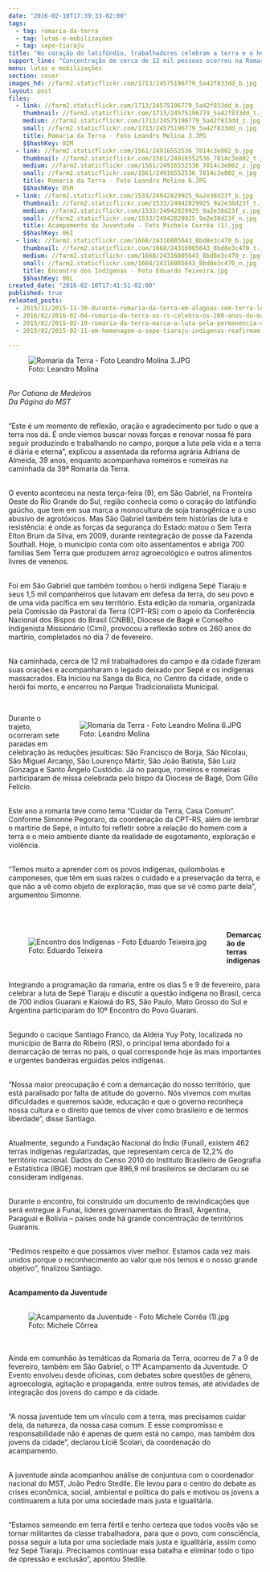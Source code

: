```yaml
---
date: "2016-02-10T17:39:33-02:00"
tags:
  - tag: romaria-da-terra
  - tag: lutas-e-mobilizações
  - tag: sepe-tiaraju
title: "No coração do latifúndio, trabalhadores celebram a terra e o herói indígena Sepé Tiaraju"
support_line: "Concentração de cerca de 12 mil pessoas ocorreu na Romaria da Terra, em São Gabriel, na Fronteira Oeste do Rio Grande do Sul."
menu: lutas e mobilizações
section: cover
images_hd: //farm2.staticflickr.com/1713/24575196779_5a42f833dd_b.jpg
layout: post
files:
  - link: //farm2.staticflickr.com/1713/24575196779_5a42f833dd_b.jpg
    thumbnail: //farm2.staticflickr.com/1713/24575196779_5a42f833dd_t.jpg
    medium: //farm2.staticflickr.com/1713/24575196779_5a42f833dd_z.jpg
    small: //farm2.staticflickr.com/1713/24575196779_5a42f833dd_n.jpg
    title: Romaria da Terra - Foto Leandro Molina 3.JPG
    $$hashKey: 02M
  - link: //farm2.staticflickr.com/1561/24916552536_7814c3e802_b.jpg
    thumbnail: //farm2.staticflickr.com/1561/24916552536_7814c3e802_t.jpg
    medium: //farm2.staticflickr.com/1561/24916552536_7814c3e802_z.jpg
    small: //farm2.staticflickr.com/1561/24916552536_7814c3e802_n.jpg
    title: Romaria da Terra - Foto Leandro Molina 6.JPG
    $$hashKey: 05M
  - link: //farm2.staticflickr.com/1533/24942829925_9a2e38d23f_b.jpg
    thumbnail: //farm2.staticflickr.com/1533/24942829925_9a2e38d23f_t.jpg
    medium: //farm2.staticflickr.com/1533/24942829925_9a2e38d23f_z.jpg
    small: //farm2.staticflickr.com/1533/24942829925_9a2e38d23f_n.jpg
    title: Acampamento da Juventude - Foto Michele Corrêa (1).jpg
    $$hashKey: 06I
  - link: //farm2.staticflickr.com/1668/24316005643_8bd8e3c470_b.jpg
    thumbnail: //farm2.staticflickr.com/1668/24316005643_8bd8e3c470_t.jpg
    medium: //farm2.staticflickr.com/1668/24316005643_8bd8e3c470_z.jpg
    small: //farm2.staticflickr.com/1668/24316005643_8bd8e3c470_n.jpg
    title: Encontro dos Indígenas - Foto Eduardo Teixeira.jpg
    $$hashKey: 06L
created_date: "2016-02-10T17:41:51-02:00"
published: true
releated_posts:
  - 2015/11/2015-11-30-durante-romaria-da-terra-em-alagoas-sem-terra-lembram-o-assassinato-de-jaelson-melquiades.md
  - 2016/02/2016-02-04-romaria-da-terra-no-rs-celebra-os-260-anos-do-martirio-de-sepe-tiaraju.md
  - 2015/02/2015-02-19-romaria-da-terra-marca-a-luta-pela-permanencia-dos-jovens-no-campo.md
  - 2015/02/2015-02-11-em-homenagem-a-sepe-tiaraju-indigenas-reafirmam-sua-forca-na-luta-pela-terra.md

---
```

<figure class="image"><img alt="Romaria da Terra - Foto Leandro Molina 3.JPG" src="//farm2.staticflickr.com/1713/24575196779_5a42f833dd_b.jpg" />
<figcaption>Foto: Leandro Molina</figcaption>
</figure>

<p><br />
<em>Por Catiana de Medeiros<br />
Da P&aacute;gina do MST</em></p>

<p><br />
&ldquo;Este &eacute; um momento de reflex&atilde;o, ora&ccedil;&atilde;o e agradecimento por tudo o que a terra nos d&aacute;. &Eacute; onde viemos buscar novas for&ccedil;as e renovar nossa f&eacute; para seguir produzindo e trabalhando no campo, porque a luta pela vida e a terra &eacute; di&aacute;ria e eterna&rdquo;, explicou a assentada da reforma agr&aacute;ria Adriana de Almeida, 39 anos, enquanto acompanhava romeiros e romeiras na caminhada da 39&ordf; Romaria da Terra.</p>

<p><br />
O evento aconteceu na nesta ter&ccedil;a-feira (9), em S&atilde;o Gabriel, na Fronteira Oeste do Rio Grande do Sul, regi&atilde;o conhecia como o cora&ccedil;&atilde;o do latif&uacute;ndio ga&uacute;cho, que tem em sua marca a monocultura de soja transg&ecirc;nica e o uso abusivo de agrot&oacute;xicos. Mas S&atilde;o Gabriel tamb&eacute;m tem hist&oacute;rias de luta e resist&ecirc;ncia: &eacute; onde as for&ccedil;as da seguran&ccedil;a do Estado matou o Sem Terra Elton Brum da Silva, em 2009, durante reintegra&ccedil;&atilde;o de posse da&nbsp;Fazenda Southall. Hoje, o munic&iacute;pio conta com oito assentamentos e abriga 700 fam&iacute;lias Sem Terra que produzem arroz agroecol&oacute;gico e outros alimentos livres de venenos.</p>

<p><br />
Foi em S&atilde;o Gabriel que tamb&eacute;m tombou o her&oacute;i ind&iacute;gena Sep&eacute; Tiaraju e seus 1,5 mil companheiros que lutavam em defesa da terra, do seu povo e de uma vida pac&iacute;fica em seu territ&oacute;rio. Esta edi&ccedil;&atilde;o da romaria, organizada pela Comiss&atilde;o da Pastoral da Terra (CPT-RS) com o apoio da Confer&ecirc;ncia Nacional dos Bispos do Brasil (CNBB), Diocese de Bag&eacute; e Conselho Indigenista Mission&aacute;rio (Cimi), provocou a reflex&atilde;o sobre os 260 anos do mart&iacute;rio, completados no dia 7 de fevereiro.</p>

<p><br />
Na caminhada, cerca de 12 mil trabalhadores do campo e da cidade fizeram suas ora&ccedil;&otilde;es e acompanharam o legado deixado por Sep&eacute; e os ind&iacute;genas massacrados. Ela iniciou na Sanga da Bica, no Centro da cidade, onde o her&oacute;i foi morto, e encerrou no Parque Tradicionalista Municipal.</p>

<p>&nbsp;</p>

<figure class="image" style="float:right"><img alt="Romaria da Terra - Foto Leandro Molina 6.JPG" src="//farm2.staticflickr.com/1561/24916552536_7814c3e802_b.jpg" />
<figcaption>Foto: Leandro Molina</figcaption>
</figure>

<p>Durante o trajeto, ocorreram sete paradas em celebra&ccedil;&atilde;o &agrave;s redu&ccedil;&otilde;es jesu&iacute;ticas: S&atilde;o Francisco de Borja, S&atilde;o Nicolau, S&atilde;o Miguel Arcanjo, S&atilde;o Louren&ccedil;o M&aacute;rtir, S&atilde;o Jo&atilde;o Batista, S&atilde;o Luiz Gonzaga e Santo &Acirc;ngelo Cust&oacute;dio. J&aacute; no parque, romeiros e romeiras participaram de missa celebrada pelo bispo da Diocese de Bag&eacute;, Dom G&iacute;lio Fel&iacute;cio.</p>

<p><br />
Este ano a romaria teve como tema &ldquo;Cuidar da Terra, Casa Comum&rdquo;. Conforme Simonne Pegoraro, da coordena&ccedil;&atilde;o da CPT-RS, al&eacute;m de lembrar o mart&iacute;rio de Sep&eacute;, o intuito foi refletir sobre a rela&ccedil;&atilde;o do homem com a terra e o meio ambiente diante da realidade de esgotamento, explora&ccedil;&atilde;o e viol&ecirc;ncia.</p>

<p><br />
&ldquo;Temos muito a aprender com os povos ind&iacute;genas, quilombolas e camponeses, que t&ecirc;m em suas ra&iacute;zes o cuidado e a preserva&ccedil;&atilde;o da terra, e que n&atilde;o a v&ecirc; como objeto de explora&ccedil;&atilde;o, mas que se v&ecirc; como parte dela&rdquo;, argumentou Simonne.</p>

<p><br />
&nbsp;</p>

<figure class="image" style="float:left"><img alt="Encontro dos Indígenas - Foto Eduardo Teixeira.jpg" src="//farm2.staticflickr.com/1668/24316005643_8bd8e3c470_b.jpg" />
<figcaption>Foto: Eduardo Teixeira</figcaption>
</figure>

<p><strong>Demarca&ccedil;&atilde;o de terras ind&iacute;genas</strong></p>

<p><br />
Integrando a programa&ccedil;&atilde;o da romaria, entre os dias 5 e 9 de fevereiro, para celebrar a luta de Sep&eacute; Tiaraju e discutir a quest&atilde;o ind&iacute;gena no Brasil, cerca de 700 &iacute;ndios Guarani e Kaiow&aacute; do RS, S&atilde;o Paulo, Mato Grosso do Sul e Argentina participaram do 10&ordm; Encontro do Povo Guarani.</p>

<p><br />
Segundo o cacique Santiago Franco, da Aldeia Yuy Poty, localizada no munic&iacute;pio de Barra do Ribeiro (RS), o principal tema abordado foi a demarca&ccedil;&atilde;o de terras no pa&iacute;s, o qual corresponde hoje &agrave;s mais importantes e urgentes bandeiras erguidas pelos ind&iacute;genas.</p>

<p><br />
&ldquo;Nossa maior preocupa&ccedil;&atilde;o &eacute; com a demarca&ccedil;&atilde;o do nosso territ&oacute;rio, que est&aacute; paralisado por falta de atitude do governo. N&oacute;s vivemos com muitas dificuldades e queremos sa&uacute;de, educa&ccedil;&atilde;o e que o governo reconhe&ccedil;a nossa cultura e o direito que temos de viver como brasileiro e de termos liberdade&rdquo;, disse Santiago.</p>

<p><br />
Atualmente, segundo a Funda&ccedil;&atilde;o Nacional do &Iacute;ndio (Funai), existem 462 terras ind&iacute;genas regularizadas, que representam cerca de 12,2% do territ&oacute;rio nacional. Dados do Censo 2010 do Instituto Brasileiro de Geografia e Estat&iacute;stica (IBGE) mostram que 896,9 mil brasileiros se declaram ou se consideram ind&iacute;genas.</p>

<p><br />
Durante o encontro, foi constru&iacute;do um documento de reivindica&ccedil;&otilde;es que ser&aacute; entregue &agrave; Funai, lideres governamentais do Brasil, Argentina, Paraguai e Bol&iacute;via &ndash; pa&iacute;ses onde h&aacute; grande concentra&ccedil;&atilde;o de territ&oacute;rios Guaranis.</p>

<p><br />
&ldquo;Pedimos respeito e que possamos viver melhor. Estamos cada vez mais unidos porque o reconhecimento ao valor que n&oacute;s temos &eacute; o nosso grande objetivo&rdquo;, finalizou Santiago.</p>

<p><br />
<strong>Acampamento da Juventude</strong><br />
&nbsp;</p>

<figure class="image"><img alt="Acampamento da Juventude - Foto Michele Corrêa (1).jpg" src="//farm2.staticflickr.com/1533/24942829925_9a2e38d23f_b.jpg" />
<figcaption>Foto: Michele C&ocirc;rrea</figcaption>
</figure>

<p><br />
<br />
Ainda em comunh&atilde;o &agrave;s tem&aacute;ticas da Romaria da Terra, ocorreu de 7 a 9 de fevereiro, tamb&eacute;m em S&atilde;o Gabriel, o 11&ordm; Acampamento da Juventude. O Evento envolveu desde oficinas, com debates sobre quest&otilde;es de g&ecirc;nero, agroecologia, agita&ccedil;&atilde;o e propaganda, entre outros temas, at&eacute; atividades de integra&ccedil;&atilde;o dos jovens do campo e da cidade.</p>

<p><br />
&ldquo;A nossa juventude tem um v&iacute;nculo com a terra, mas precisamos cuidar dela, da natureza, da nossa casa comum. E esse compromisso e responsabilidade n&atilde;o &eacute; apenas de quem est&aacute; no campo, mas tamb&eacute;m dos jovens da cidade&rdquo;, declarou Lici&ecirc; Scolari, da coordena&ccedil;&atilde;o do acampamento.</p>

<p><br />
A juventude ainda acompanhou an&aacute;lise de conjuntura com o coordenador nacional do MST, Jo&atilde;o Pedro Stedile. Ele levou para o centro do debate as crises econ&ocirc;mica, social, ambiental e pol&iacute;tica do pa&iacute;s e motivou os jovens a continuarem a luta por uma sociedade mais justa e igualit&aacute;ria.</p>

<p><br />
&ldquo;Estamos semeando em terra f&eacute;rtil e tenho certeza que todos voc&ecirc;s v&atilde;o se tornar militantes da classe trabalhadora, para que o povo, com consci&ecirc;ncia, possa seguir a luta por uma sociedade mais justa e igualit&aacute;ria, assim como fez Sep&eacute; Tiaraju. Precisamos continuar essa batalha e eliminar todo o tipo de opress&atilde;o e exclus&atilde;o&rdquo;, apontou Stedile.</p>
